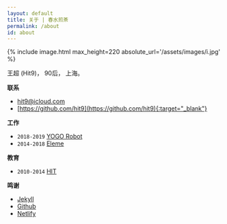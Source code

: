 ```yaml
---
layout: default
title: 关于 | 春水煎茶
permalink: /about
id: about
---
```


{% include image.html max_height=220 absolute_url='/assets/images/i.jpg' %}

王超 (Hit9)， 90后， 上海。

**联系**

* [hit9@icloud.com](mailto:hit9@icloud.com)
* [https://github.com/hit9](https://github.com/hit9){:target="_blank"}

**工作**

* `2018-2019` [YOGO Robot](https://www.yogorobot.com)
* `2014-2018` [Eleme](https://ele.me)

**教育**

* `2010-2014` [HIT](http://www.hit.edu.cn)

**鸣谢**

* [Jekyll](https://jekyllrb.com/)
* [Github](https://github.com/)
* [Netlify](https://www.netlify.com/)

